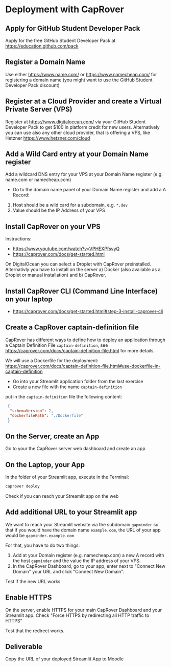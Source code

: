 # Deployment with CapRover

## Apply for GitHub Student Developer Pack

Apply for the free GitHub Student Developer Pack at https://education.github.com/pack

## Register a Domain Name

Use either https://www.name.com/ or https://www.namecheap.com/ for registering a domain name (you might want to use the GitHub Student Developer Pack discount)

## Register at a Cloud Provider and create a Virtual Private Server (VPS)

Register at https://www.digitalocean.com/ via your GitHub Student Developer Pack to get $100 in platform credit for new users. Alternatively you can use also any other cloud provider, that is offering a VPS, like Hetzner https://www.hetzner.com/cloud 

## Add a Wild Card entry at your Domain Name register

Add a wildcard DNS entry for your VPS at your Domain Name register (e.g. name.com or namecheap.com)
- Go to the domain name panel of your Domain Name register and add a A Record:
1. Host should be a wild card for a subdomain, e.g. `*.dev`
2. Value should be the IP Address of your VPS

## Install CapRover on your VPS

Instructions:
- https://www.youtube.com/watch?v=VPHEXPfsvyQ 
- https://caprover.com/docs/get-started.html 

On DigitalOcean you can select a Droplet with CapRover preinstalled. 
Alternativly you have to install on the server a) Docker (also available as a Droplet or manual installation) and b) CapRover.

## Install CapRover CLI (Command Line Interface) on your laptop

- https://caprover.com/docs/get-started.html#step-3-install-caprover-cli 


## Create a CapRover captain-definition file

CapRover has different ways to define how to deploy an application through a Captain Definition File `captain-definition`, see https://caprover.com/docs/captain-definition-file.html for more details.

We will use a Dockerfile for the deployment: https://caprover.com/docs/captain-definition-file.html#use-dockerfile-in-captain-definition 

- Go into your Streamlit application folder from the last exercise
- Create a new file with the name `captain-definition`

put in the `captain-definition` file the following content:
```json
 {
  "schemaVersion": 2,
  "dockerfilePath": "./Dockerfile"
 }
```

## On the Server, create an App

Go to your the CapRover server web dashboard and create an app

## On the Laptop, your App

In the folder of your Streamlit app, execute in the Terminal:

```bash
caprover deploy
```

Check if you can reach your Streamlit app on the web

## Add additional URL to your Streamlit app

We want to reach your Streamlit website via the subdomain `gapminder` so that if you would have the domain name `example.com`, the URL of your app would be `gapminder.example.com`

For that, you have to do two things:
1. Add at your Domain register (e.g. namecheap.com) a new A record with the host `gapminder` and the value the IP address of your VPS.
2. In the CapRover Dashboard, go to your app, enter next to "Connect New Domain" your URL and click "Connect New Domain". 

Test if the new URL works

## Enable HTTPS

On the server, enable HTTPS for your main CapRover Dashboard and your Streamlit app. Check "Force HTTPS by redirecting all HTTP traffic to HTTPS" 

Test that the redirect works.

## Deliverable

Copy the URL of your deployed Streamlit App to Moodle

